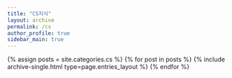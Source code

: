```yaml
---
title: "CS지식"
layout: archive
permalink: /cs
author_profile: true
sidebar_main: true
---
```



{% assign posts = site.categories.cs %}
{% for post in posts %} {% include archive-single.html type=page.entries_layout %} {% endfor %}
